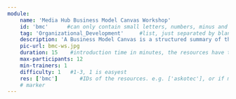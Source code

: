 ```yaml
---
module:
    name: 'Media Hub Business Model Canvas Workshop'
    id: 'bmc'      #can only contain small letters, numbers, minus and underscore. needs to be the same as the file name
    tag: 'Organizational_Development'     #list, just separated by blank space, e.g. 'Web Open_Source'
    description: 'A Business Model Canvas is a structured summary of the most important aspects of any business: Which problem does the business solve for whom by doing what - and how does it generate revenue? The canvas is a representation of the business model and as such gives hub teams the opportunity to co-create and over time further adapt their media hub's business model.' #Craft the business model of your hub
    pic-url: bmc-ws.jpg
    duration: 15    #introduction time in minutes, the resources have their own time blocks
    max-participants: 12
    min-trainers: 1
    difficulty: 1   #1-3, 1 is easyest
    res: ['bmc']       #IDs of the resources. e.g. ['askotec'], or if more: ['askotec', 'ohg']
    # marker
---  
```

